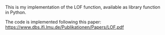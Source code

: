 This is my implementation of the LOF function, available as library function in Python.

The code is implemented following this paper: https://www.dbs.ifi.lmu.de/Publikationen/Papers/LOF.pdf
